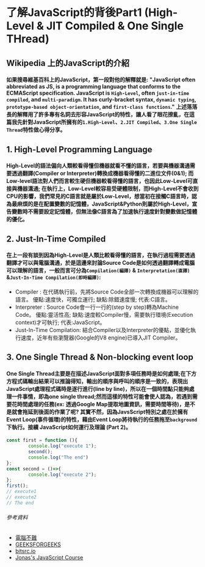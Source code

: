 # 了解JavaScript的背後Part1 (High-Level & JIT Compiled & One Single THread)

## Wikipedia 上的JavaScript的介紹
#### 如果搜尋維基百科上的JavaScript，第一段對他的解釋就是: "JavaScript often abbreviated as JS, is a programming language that conforms to the ECMAScript specification. JavaScript is `High-Level`, often `just-in-time compiled`, and `multi-paradigm`. It has curly-bracket syntax, `dynamic typing`, `prototype-based object-orientation`, and `first-class functions`." 上述落落長的解釋用了許多專有名詞去形容JavaScript的特性，讓人看了眼花撩亂，在這篇我先針對JavaScript所擁有的`1.High-Level`、`2.JIT Compiled`、`3.One Single Thread`特性做心得分享。


## 1. High-Level Programming Language
#### High-Level的語法偏向人類較看得懂但機器就看不懂的語言，若要與機器溝通需要透過翻譯(Compiler or Interpreter)轉換成機器看得懂的二進位文件(0&1); 而Low-level語法對人們而言較生硬但機器較看得懂的語言，也因此Low-Level可直接與機器溝通; 在執行上，Low-Level較容易受硬體限制，而High-Level不會收到CPU的影響，我們常見的C語言就是屬於Low-Level，想當初在接觸C語言時，認為最麻煩的是在配置變數的記憶體，JavaScript&Python則屬於High-Level，宣告變數時不需要設定記憶體，但無法像C語言為了加速執行速度針對變數做記憶體的優化。


## 2. Just-In-Time Compiled
#### 在上一段有談到因為High-Level是人類比較看得懂的語言，在執行過程需要透過翻譯才可以與電腦溝通，於是這邊來討論Source Code是如何透過翻譯轉成電腦可以理解的語言，一般而言可分為`Compilation(編譯)` & `Interpretation(直譯)` &`Just-In-Time Compilation(即時編譯)`:
* Compiler : 在代碼執行前，先將Source Code全部一次轉換成機器可以理解的語言。 優點:速度快，可獨立運行; 缺點:除錯速度慢; 代表:C語言。
* Interpreter : Source Code會一行一行的(step by step)轉為Machine Code。 優點:靈活性高; 缺點:速度較Compiler慢，需要執行環境(Execution context)才可執行; 代表:JavaScript。
* Just-In-Time Compilation: 結合Compiler以及Interpreter的優點，並優化執行速度，近年有些瀏覽器(Google的V8 engine)已導入JIT Compiler。

## 3. One Single Thread & Non-blocking event loop
#### One Single Thread主要是在描述JavaScript面對多項任務時是如何處理;在下方方程式碼輸出結果可以推論得知，輸出的順序與呼叫的順序是一致的，表現出JavaScript處理程式碼時是逐行進行(line by line)，所以在一個時間點只能夠處理一件事情，即為one single thread;然而這樣的特性可能會使人認為，若遇到需要花時間處理的任務(ex: 透過Google Map提取地圖資訊，需要時間等待)，是不是就會拖延到後面的作業了呢? 其實不然，因為JavsScript特別之處在於擁有Event Loop(事件循環)的特性，藉由Event Loop將待執行的任務拖至`background`下執行。接續 JavaScript如何運行及理論 (Part 2)。

```js
const first = function (){
        console.log("execute 1");
        second();
        console.log("The end")
};
const second = ()=>{
        console.log("execute 2");
};
first();  
// execute1
// execute2
// The end
```


###### 參考資料
* [電腦不難](http://it-easy.tw/assembly-language)
* [GEEKSFORGEEKS](https://www.geeksforgeeks.org/difference-between-high-level-and-low-level-languages/)
* [bitsrc.io](https://blog.bitsrc.io/the-jit-in-javascript-just-in-time-compiler-798b66e44143)
* [Jonas's JavaScript Course](https://www.udemy.com/course/the-complete-javascript-course/)


<!-- 
## Garbage-collected 
#### 自動去除`不需要&老舊`的記憶體空間(Cleaning from time to time)
## Imperative paradigm & Declarative paradigm


* Concurrency model: how the JS engine handles multiple tasks happening at the same time.
* JavaScript runs in one single thread, so it can only do on thing a a time
* Sounds like it would block the single thread. However. we want non-blocking behavior
* BY using an event loop: takes long running tasks, executes them in the `background`, and puts them back in the main thread once they are finished.

# Multi-paradigm
#### 許多程式語言可能都擁有上述三種Paradigm的其中一種，然而JavaScript最特別的地方在於中集三種Paradigm(PP、 OOP、 FP)於一身，這部分我會在另外一個主題來做紀錄
* Procedural programming (PP) : 也就是step by step方式去執行程式(one thread)
* Object-oriented programming (OOP)
* Functional programming (FP)

## First-class functions
#### 在JavaScript當中，他的函數屬於first-class functions，意思是:
* 函數可存放於變數(variable)、物件(object)、陣列(array) (sotred in a variable, object, or array)。
* 可以做為`argument`傳入另一個函數當中 (passed as an argument to a function)。
* 也可以被另外一個函數`return` (return from a function)。


## Multi-paradigm& Prototype-based object-oriented& Dynamically-typed language;
 -->

